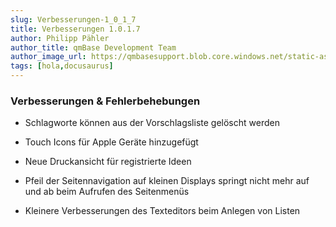 ```yaml
---
slug: Verbesserungen-1_0_1_7
title: Verbesserungen 1.0.1.7
author: Philipp Pähler
author_title: qmBase Development Team
author_image_url: https://qmbasesupport.blob.core.windows.net/static-assets/img/persons/paehler_round.png
tags: [hola,docusaurus]
---
```

### Verbesserungen & Fehlerbehebungen

*   Schlagworte können aus der Vorschlagsliste gelöscht werden

*   Touch Icons für Apple Geräte hinzugefügt

*   Neue Druckansicht für registrierte Ideen

*   Pfeil der Seitennavigation auf kleinen Displays springt nicht mehr auf und ab beim Aufrufen des Seitenmenüs

*   Kleinere Verbesserungen des Texteditors beim Anlegen von Listen